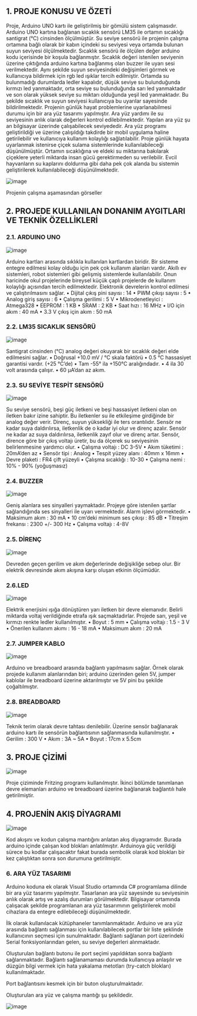 <h2> 1.	PROJE KONUSU VE ÖZETİ </h2>

Proje, Arduino UNO kartı ile geliştirilmiş bir gömülü sistem çalışmasıdır. Arduino UNO kartına bağlanan sıcaklık sensörü LM35 ile ortamın sıcaklığı santigrat (°C) cinsinden ölçülmüştür. Su seviye sensörü ile projenin çalışma ortamına bağlı olarak bir kabın içindeki su seviyesi veya ortamda bulunan suyun seviyesi ölçülmektedir. Sıcaklık sensörü ile ölçülen değer arduino kodu içerisinde bir koşula bağlanmıştır. Sıcaklık değeri istenilen seviyenin üzerine çıktığında arduino kartına bağlanmış olan buzzer ile uyarı sesi verilmektedir. Aynı şekilde suyun seviyesindeki değişimleri görmek ve kullanıcıya bildirmek için rgb led ışıklar tercih edilmiştir. Ortamda su bulunmadığı durumlarda ledler kapalıdır, düşük seviye su bulunduğunda kırmızı led yanmaktadır, orta seviye su bulunduğunda sarı led yanmaktadır ve son olarak yüksek seviye su miktarı olduğunda yeşil led yanmaktadır. Bu şekilde sıcaklık ve suyun seviyesi kullanıcıya bu uyarılar sayesinde bildirilmektedir. Projenin günlük hayat problemlerine uyarlanabilmesi durumu için bir ara yüz tasarımı yapılmıştır. Ara yüz yardımı ile su seviyesinin anlık olarak değerleri kontrol edilebilmektedir. Yapılan ara yüz şu an bilgisayar üzerinde çalışabilecek seviyededir. Ara yüz programı geliştirildiği ve üzerine çalışıldığı takdirde bir mobil uygulama haline getirilebilir ve kullanıcıya kullanım kolaylığı sağlatılabilir. Proje günlük hayata uyarlanmak istenirse çiçek sulama sistemlerinde kullanılabileceği düşünülmüştür. Ortamın sıcaklığına ve eldeki su miktarına bakılarak çiçeklere yeterli miktarda insan gücü gerektirmeden su verilebilir. Evcil hayvanların su kaplarını doldurma gibi daha pek çok alanda bu sistemin geliştirilerek kullanılabileceği düşünülmektedir.

![image](https://user-images.githubusercontent.com/59260491/178811825-9ad1ad66-5889-42bd-8b3c-a9eb71297729.png)
  
Projenin çalışma aşamasından görseller

<h2> 2.	PROJEDE KULLANILAN DONANIM AYGITLARI VE TEKNİK ÖZELLİKLERİ </h2>
      

<h3> 2.1. ARDUINO UNO </h3>

![image](https://user-images.githubusercontent.com/59260491/178811919-89ae7713-308a-47fa-8dd8-4055a445e73e.png)

Arduino kartları arasında sıklıkla kullanılan kartlardan biridir. Bir sisteme entegre edilmesi   kolay olduğu için pek çok kullanım alanları vardır. Akıllı ev sistemleri, robot sistemleri gibi gelişmiş sistemlerde kullanılabilir. Onun haricinde okul projelerinde bireysel küçük çaplı projelerde de kullanım kolaylığı açısından tercih edilmektedir. Elektronik devrelerin kontrol edilmesi ve çalıştırılmasını sağlar.
•	Dijital çıkış pini sayısı : 14
•	PWM çıkışı sayısı : 5
•	Analog giriş sayısı : 6
•	Çalışma gerilimi  : 5 V
•	Mikrodenetleyici : Atmega328
•	EEPROM : 1 KB
•	SRAM : 2 KB
•	Saat hızı : 16 MHz
•	I/O için akım : 40 mA
•	3.3 V çıkış için akım : 50 mA

<h3> 2.2. LM35 SICAKLIK SENSÖRÜ </h3>

![image](https://user-images.githubusercontent.com/59260491/178811982-6b0ebb57-5cf2-4241-9969-1606d7cc914a.png)

Santigrat cinsinden (°C) analog değeri okuyarak bir sıcaklık değeri elde edilmesini sağlar.
•	Doğrusal +10.0 mV /  °C skala faktörü
•	0.5 °C hassasiyet garantisi vardır. (+25 °C’de)
•	Tam -55° ila +150°C aralığındadır.
•	4 ila 30 volt arasında çalışır.
•	60 µA’dan az akım.

<h3> 2.3. SU SEVİYE TESPİT SENSÖRÜ </h3>

![image](https://user-images.githubusercontent.com/59260491/178812071-b5d2fdda-819e-4a89-aa72-023581e95242.png)

Su seviye sensörü, beşi güç iletkeni ve beşi hassasiyet iletkeni olan on iletken bakır izine sahiptir. Bu iletkenler su ile etkileşime girdiğinde bir analog değer verir. Direnç, suyun yüksekliği ile ters orantılıdır. Sensör ne kadar suya daldırılırsa, iletkenlik de o kadar iyi olur ve direnç azalır. Sensör ne kadar az suya daldırılırsa, iletkenlik zayıf olur ve direnç artar. Sensör, dirence göre bir çıkış voltajı üretir, bu da ölçerek su seviyesinin belirlenmesine yardımcı olur.
•	Çalışma voltajı : DC 3-5V
•	Akım tüketimi : 20mA’den az
•	Sensör tipi : Analog 
•	Tespit yüzey alanı : 40mm x 16mm
•	Devre plaketi : FR4 çift yüzeyli
•	Çalışma sıcaklığı : 10-30
•	Çalışma nemi : 10% - 90% (yoğuşmasız)


<h3> 2.4. BUZZER </h3>

![image](https://user-images.githubusercontent.com/59260491/178812210-f6cccbf8-74ff-4690-a556-16ae18f86adb.png)

Geniş alanlara ses sinyalleri yaymaktadır. Projeye göre istenilen şartlar sağlandığında ses sinyalleri ile uyarı vermektedir. Alarm işlevi görmektedir.
•	Maksimum akım : 30 mA
•	10 cm’deki minimum ses çıkışı : 85 dB
•	Titreşim frekansı : 2300 +/- 300 Hz
•	Çalışma voltajı : 4-8V

<h3> 2.5. DİRENÇ </h3>

![image](https://user-images.githubusercontent.com/59260491/178812246-078381df-adf4-4ad2-8dd9-d5c979cc7e61.png)

Devreden geçen gerilim ve akım değerlerinde değişikliğe sebep olur. Bir elektrik devresinde akım akışına karşı oluşan etkinin ölçümüdür.


<h3> 2.6.LED </h3>

![image](https://user-images.githubusercontent.com/59260491/178812318-fac8e526-8728-4f99-bda4-dfba7e803674.png)

Elektrik enerjisini ışığa dönüştüren yarı iletken bir devre elemanıdır. Belirli miktarda voltaj verildiğinde etrafa ışık saçmaktadırlar. Projede sarı, yeşil ve kırmızı renkte ledler kullanılmıştır.
•	Boyut : 5 mm
•	Çalışma voltajı : 1.5 - 3 V
•	Önerilen kullanım akımı : 16 - 18 mA
•	Maksimum akım : 20 mA

<h3> 2.7. JUMPER KABLO </h3>

![image](https://user-images.githubusercontent.com/59260491/178812356-ec4a4871-ac3d-4ed8-a6c6-2daae4759290.png)

Arduino ve breadboard arasında bağlantı yapılmasını sağlar. Örnek olarak projede kullanım alanlarından biri; arduino üzerinden gelen 5V, jumper kablolar ile breadboard üzerine aktarılmıştır ve 5V pini bu şekilde çoğaltılmıştır.

<h3> 2.8. BREADBOARD </h3>

![image](https://user-images.githubusercontent.com/59260491/178812411-ecadbbb1-c7f0-4483-b681-316ea5d20e14.png)

Teknik terim olarak devre tahtası denilebilir. Üzerine sensör bağlanarak arduino kartı ile sensörün bağlantısının sağlanmasında kullanılmıştır.
•	Gerilim : 300 V
•	Akım : 3A ~ 5A
•	Boyut : 17cm x 5.5cm



<h2> 3.	PROJE ÇİZİMİ </h2>

![image](https://user-images.githubusercontent.com/59260491/178812438-ef5f8213-093c-4ccb-85aa-9a79d48462b9.png)
 
Proje çiziminde Fritzing programı kullanılmıştır. İkinci bölümde tanımlanan devre elemanları arduino ve breadboard üzerine bağlanarak bağlantılı hale getirilmiştir.

<h2> 4.	PROJENİN AKIŞ DİYAGRAMI </h2>

![image](https://user-images.githubusercontent.com/59260491/178812488-e282bfc7-86fc-4b7c-a8f7-cdbe8180c71c.png)

Kod akışını ve kodun çalışma mantığını anlatan akış diyagramıdır. Burada arduino içinde çalışan kod blokları anlatılmıştır. Arduinoya güç verildiği sürece bu kodlar çalışacaktır fakat burada sembolik olarak kod blokları bir kez çalıştıktan sonra son durumuna getirilmiştir.
 

<h3> 6.	ARA YÜZ TASARIMI </h3>

Arduino koduna ek olarak Visual Studio ortamında C# programlama dilinde bir ara yüz tasarımı yapılmıştır. Tasarlanan ara yüz sayesinde su seviyesinin anlık olarak artış ve azalış durumları görülmektedir. Bilgisayar ortamında çalışacak şekilde programlanan ara yüz tasarımının geliştirilerek mobil cihazlara da entegre edilebileceği düşünülmektedir.
 
İlk olarak kullanılacak kütüphaneler tanımlanmaktadır.  Arduino ve ara yüz arasında bağlantı sağlanması için kullanılabilecek portlar bir liste şeklinde kullanıcının seçmesi için sunulmaktadır. Bağlantı sağlanan port üzerindeki Serial fonksiyonlarından gelen, su seviye değerleri alınmaktadır.

Oluşturulan bağlantı butonu ile port seçimi yapıldıktan sonra bağlantı sağlanmaktadır. Bağlantı sağlanamaması durumda kullanıcıya anlaşılır ve düzgün bilgi vermek için hata yakalama metotları (try-catch blokları) kullanılmaktadır.

Port bağlantısını kesmek için bir buton oluşturulmaktadır.

Oluşturulan ara yüz ve çalışma mantığı şu şekildedir.

![image](https://user-images.githubusercontent.com/59260491/178813068-e33d0ee8-6247-47f2-b309-a1f2193393bf.png)

